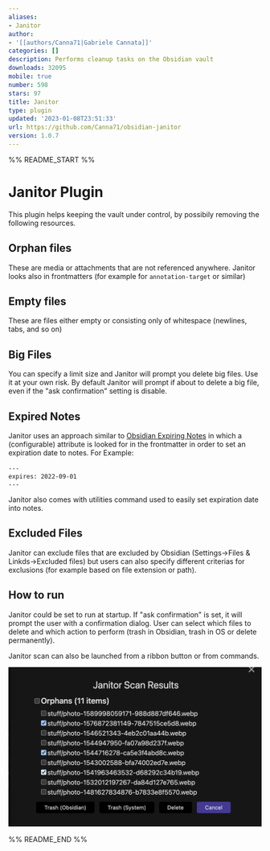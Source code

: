 ```yaml
---
aliases:
- Janitor
author:
- '[[authors/Canna71|Gabriele Cannata]]'
categories: []
description: Performs cleanup tasks on the Obsidian vault
downloads: 32095
mobile: true
number: 598
stars: 97
title: Janitor
type: plugin
updated: '2023-01-08T23:51:33'
url: https://github.com/Canna71/obsidian-janitor
version: 1.0.7
---
```


%% README_START %%

# Janitor Plugin

This plugin helps keeping the vault under control, by possibily removing the following resources.

## Orphan files 

These are media or attachments that are not referenced anywhere. Janitor looks also in frontmatters (for example for `annotation-target` or similar)

## Empty files

These are files either empty or consisting only of whitespace (newlines, tabs, and so on)

## Big Files

You can specify a limit size and Janitor will prompt you delete big files. Use it at your own risk. By default Janitor will prompt if about to delete a big file, even if the "ask confirmation" setting is disable.

## Expired Notes

Janitor uses an approach similar to [Obsidian Expiring Notes](https://github.com/joerncodes/obsidian-expiring-notes) in which a (configurable) attribute is looked for in the frontmatter in order to set an expiration date to notes. For Example:
```
---
expires: 2022-09-01
---
```
Janitor also comes with utilities command used to easily set expiration date into notes.

## Excluded Files
Janitor can exclude files that are excluded by Obsidian (Settings->Files & Linkds->Excluded files) but users can also specify different criterias for exclusions (for example based on file extension or path).


## How to run
Janitor could be set to run at startup. If "ask confirmation" is set, it will prompt the user with a confirmation dialog. User can select which files to delete and which action to perform (trash in Obsidian, trash in OS or delete permanently).

Janitor scan can also be launched from a ribbon button or from commands.

![Scan Result Dialog](https://raw.githubusercontent.com/Canna71/obsidian-janitor/HEAD/media/dialog.png)



%% README_END %%